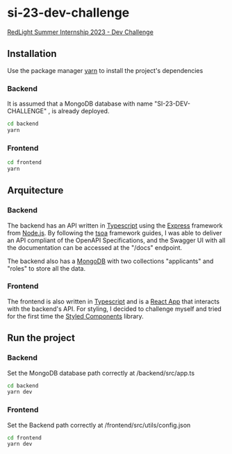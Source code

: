 # si-23-dev-challenge

[RedLight Summer Internship 2023 - Dev Challenge](https://gitlab.com/weareredlight/code-challenges/si-23-dev-challenge)

## Installation

Use the package manager [yarn](https://yarnpkg.com/) to install the project's dependencies

### Backend

It is assumed that a MongoDB database with name "SI-23-DEV-CHALLENGE" , is already deployed.

```bash
cd backend
yarn
```

### Frontend

```bash
cd frontend
yarn
```

## Arquitecture

### Backend

The backend has an API written in [Typescript](https://www.typescriptlang.org/) using the [Express](https://expressjs.com/) framework from [Node.js](https://nodejs.org/). By following the [tsoa](https://tsoa-community.github.io) framework guides, I was able to deliver an API compliant of the OpenAPI Specifications, and the Swagger UI with all the documentation can be accessed at the "/docs" endpoint.

The backend also has a [MongoDB](https://www.mongodb.com/) with two collections "applicants" and "roles" to store all the data.

### Frontend

The frontend is also written in [Typescript](https://www.typescriptlang.org/) and is a [React App](https://react.dev/) that interacts with the backend's API. For styling, I decided to challenge myself and tried for the first time the [Styled Components](https://styled-components.com/) library.

## Run the project

### Backend

Set the MongoDB database path correctly at /backend/src/app.ts

```bash
cd backend
yarn dev
```

### Frontend

Set the Backend path correctly at /frontend/src/utils/config.json

```bash
cd frontend
yarn dev
```
